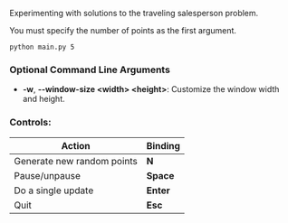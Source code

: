 Experimenting with solutions to the traveling salesperson problem.

You must specify the number of points as the first argument. 
```
python main.py 5
```

### Optional Command Line Arguments
- **-w**, **--window-size \<width> \<height>**: Customize the window width and height.

### Controls:
Action | Binding
--- | ---
Generate new random points | **N**
Pause/unpause | **Space**
Do a single update | **Enter**
Quit | **Esc**
